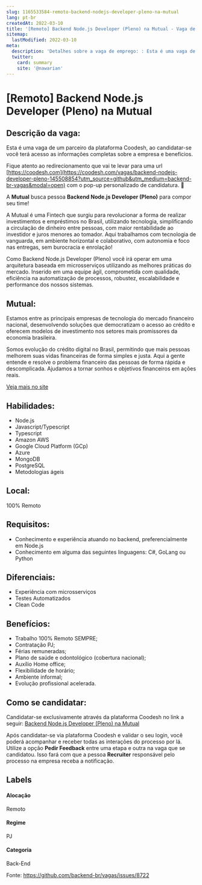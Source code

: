 ```yaml
---
slug: 1165533584-remoto-backend-nodejs-developer-pleno-na-mutual
lang: pt-br
createdAt: 2022-03-10
title: '[Remoto] Backend Node.js Developer (Pleno) na Mutual - Vaga de Emprego'
sitemap:
  lastModified: 2022-03-10
meta:
  description: 'Detalhes sobre a vaga de emprego: : Esta é uma vaga de um parceiro da plataforma Coodesh, ao candidatar-se você terá acesso as informações completas sobre a empresa e benefícios.  Fique atento ao redirecionamento que vai te levar para uma url [https://coodesh.com](https://coodesh.com/vagas/backend-nodejs-developer-pleno-145508854?utm_source=github&utm_medium=backend-br-vagas&modal=open) com o pop-up personalizado de candidatura. 👋 <p>A <strong>Mutual</strong> busca pessoa <strong>Backend Node.js Developer (Pleno)</strong> para compor seu time!</p> <p>A Mutual é uma Fintech que surgiu para revolucionar a forma de realizar investimentos e empréstimos no Brasil, utilizando tecnologia, simplificando a circulação de dinheiro entre pessoas, com maior rentabilidade ao investidor e juros menores ao tomador. Aqui trabalhamos com tecnologia de vanguarda, em ambiente horizontal e colaborativo, com autonomia e foco nas entregas, sem burocracia e enrolação!</p> <p>Como Backend Node.js Developer (Pleno) você irá operar em uma arquitetura baseada em microsserviços utilizando as melhores práticas do mercado. Inserido em uma equipe ágil, comprometida com qualidade, eficiência na automatização de processos, robustez, escalabilidade e performance dos nossos sistemas.</p> <p></p> <p></p>'
  twitter:
    card: summary
    site: '@nawarian'
---
```


# [Remoto] Backend Node.js Developer (Pleno) na Mutual

## Descrição da vaga: 
Esta é uma vaga de um parceiro da plataforma Coodesh, ao candidatar-se você terá acesso as informações completas sobre a empresa e benefícios.


Fique atento ao redirecionamento que vai te levar para uma url [https://coodesh.com](https://coodesh.com/vagas/backend-nodejs-developer-pleno-145508854?utm_source=github&utm_medium=backend-br-vagas&modal=open) com o pop-up personalizado de candidatura. 👋
<p>A <strong>Mutual</strong> busca pessoa <strong>Backend Node.js Developer (Pleno)</strong> para compor seu time!</p>
<p>A Mutual é uma Fintech que surgiu para revolucionar a forma de realizar investimentos e empréstimos no Brasil, utilizando tecnologia, simplificando a circulação de dinheiro entre pessoas, com maior rentabilidade ao investidor e juros menores ao tomador. Aqui trabalhamos com tecnologia de vanguarda, em ambiente horizontal e colaborativo, com autonomia e foco nas entregas, sem burocracia e enrolação!</p>
<p>Como Backend Node.js Developer (Pleno) você irá operar em uma arquitetura baseada em microsserviços utilizando as melhores práticas do mercado. Inserido em uma equipe ágil, comprometida com qualidade, eficiência na automatização de processos, robustez, escalabilidade e performance dos nossos sistemas.</p>
<p></p>
<p></p>

## Mutual: 
 <p>Estamos entre as principais empresas de tecnologia do mercado financeiro nacional, desenvolvendo soluções que democratizam o acesso ao crédito e oferecem modelos de investimento nos setores mais promissores da economia brasileira.</p>
<p>Somos evolução do crédito digital no Brasil, permitindo que mais pessoas melhorem suas vidas financeiras de forma simples e justa. Aqui a gente entende e resolve o problema financeiro das pessoas de forma rápida e descomplicada. Ajudamos a tornar sonhos e objetivos financeiros em ações reais.</p><a href='https://coodesh.com/empresas/mutual'>Veja mais no site</a>

 ## Habilidades: 
 - Node.js 
- Javascript/Typescript 
- Typescript 
- Amazon AWS 
- Google Cloud Platform (GCp) 
- Azure 
- MongoDB 
- PostgreSQL 
- Metodologias ágeis
## Local: 
 100% Remoto
## Requisitos: 
 - Conhecimento e experiência atuando no backend, preferencialmente em Node.js 
- Conhecimento em alguma das seguintes linguagens: C#, GoLang ou Python
## Diferenciais: 
 - Experiência com microsserviços 
- Testes Automatizados 
- Clean Code
## Benefícios: 
 - Trabalho 100% Remoto SEMPRE; 
- Contratação PJ; 
- Férias remuneradas; 
- Plano de saúde e odontológico (cobertura nacional); 
- Auxílio Home office; 
- Flexibilidade de horário; 
- Ambiente informal; 
- Evolução profissional acelerada.
## Como se candidatar:
Candidatar-se exclusivamente através da plataforma Coodesh no link a seguir: [Backend Node.js Developer (Pleno) na Mutual](https://coodesh.com/vagas/backend-nodejs-developer-pleno-145508854?utm_source=github&utm_medium=backend-br-vagas&modal=open)


Após candidatar-se via plataforma Coodesh e validar o seu login, você poderá acompanhar e receber todas as interações do processo por lá. Utilize a opção **Pedir Feedback** entre uma etapa e outra na vaga que se candidatou. Isso fará com que a pessoa **Recruiter** responsável pelo processo na empresa receba a notificação.
## Labels
#### Alocação
Remoto
#### Regime
PJ
#### Categoria
Back-End

Fonte: https://github.com/backend-br/vagas/issues/8722